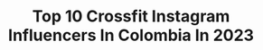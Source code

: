 ---
title: Top 10 Crossfit Instagram Influencers In Colombia In 2023
description: >-
  Find top crossfit Instagram influencers in Colombia in 2023. Most popular hashtags: #crossfit #smile #motivation.
platform: Instagram
hits: 37
text_top: Identify the most popular Instagram influencers on inBeat.
text_bottom: Our database has 37 Instagram influencers like this in Colombia for you to pitch.
profiles:
  - username: "yenny.alvarez95"
    fullname: >-
      YENNY ALVAREZ
    bio: >-
      🇨🇴 Campeona mundial🏋🏽‍♀️ Desafío súper regiones 2019🧡⚡️ Trabajo Social 📚🖋 CrossFit Formadora🏋🏽‍♀️ @idrdbogota Jehova cumplirá su propósito en mi🕊
    location: "Colombia"
    followers: 39514
    engagement: 434
    commentsToLikes: 0.045748
    id: ck6tuwftfit3u0j71kmtvip5f
    verified: false
    hashtags: "#weightlifting, #colombia, #tbt, #motivation"
  - username: "kevincardenas__"
    fullname: >-
      Kevin Cardenas 🇨🇴
    bio: >-
      🔥 desafío súper regiones 2019 #cafetero Embajador @healthysportscolombia 📝admon de negocios internacionales 📸modelo 🏋🏻 CrossFit
    location: "Colombia"
    followers: 61512
    engagement: 471
    commentsToLikes: 0.026606
    id: ckapckj38474m0i788cgi5sma
    verified: false
    hashtags: "#fitness, #smile, #mensfashion, #photography"
  - username: "dahiabetancur"
    fullname: >-
      DaHiAnA BeTaNcUr  🌸 👀
    bio: >-
      MEDELLÍN, COLOMBIA 🇨🇴 24/7 fitnesslife #dahiafit 💪🏻🏋🏻‍♀️💯 Gym + Crossfit 🔥 estilo de vida ❤️🥗 @distriledautomotriz 🚘🏍
    location: "Colombia"
    followers: 25489
    engagement: 133
    commentsToLikes: 0.081514
    id: ck5zpekqcsj620i14rtne7liv
    verified: false
    hashtags: "#bodyfitness, #lifestyle, #strongwomen, #bodygoals"
  - username: "mcamilarodriguezf"
    fullname: >-
      María Camila Rodríguez
    bio: >-
      Manizales, Col📍🇨🇴 Odontología🦷 UAM⚕️ Crossfit 🏋🏽‍♀️
    location: "Colombia"
    followers: 11388
    engagement: 843
    commentsToLikes: 0.031715
    id: ck600tv4he9dz0i14ajb0997s
    verified: false
    hashtags: "#girl, #colombia, #beauty, #lifestyle"
  - username: "camicartagena6"
    fullname: >-
      Camila Cartagena
    bio: >-
      Desafío SR 2019 Entrenadora⚡️ Atleta de Crossfit🇨🇴 Embajadora @healthysportscolombia 📍Medellín. ✉️ camilacarta6@gmail.com
    location: "Colombia"
    followers: 121058
    engagement: 311
    commentsToLikes: 0.010310
    id: ck6tn8if39cd20j71zhwra4mo
    verified: false
    hashtags: "#crossfit, #camilacartagena, #smile, #dios"
  - username: "baki_aponte"
    fullname: >-
      Héctor
    bio: >-
      Hijo de Dios🙏🏽☝🏽 Health & Fitness Enthusiast🏋🏻🏃🏻 CROSSFIT IDGT HWPO #BBN @farmaciasfeliciano
    location: "Colombia"
    followers: 10978
    engagement: 220
    commentsToLikes: 0.044629
    id: ck6u6gzi9fjgq0j71phn7qbve
    verified: false
    hashtags: "#famfriday"
  - username: "mapamartinezg"
    fullname: >-
      Mapa Martinez
    bio: >-
      Piloto de automovilismo 🏎 Crossfitter 🏋🏽‍♂️ Owner @cookz_bogota 💛
    location: "Colombia"
    followers: 24629
    engagement: 232
    commentsToLikes: 0.021043
    id: ck8t0r5rjszme0j7826gjyimi
    verified: false
    hashtags: "#cosasdemichis, #lagunadeguatavita, #throwback, #backtonormal"
  - username: "lalajv92"
    fullname: >-
      Laura Jaillier 👑
    bio: >-
      -Crossfit athlete & coach CF L1 💪🏻 -3X crossfit games south regionals 🏋🏻‍♀️ -Mama 😍 -@soyhakuna
    location: "Colombia"
    followers: 18129
    engagement: 492
    commentsToLikes: 0.220528
    id: ck8sxha8vhe4p0j78applpxe1
    verified: false
    hashtags: "#crossfitcolombia, #crossfit, #crossfitmedellin, #twins"
  - username: "mariaclaraceballos89"
    fullname: >-
      Maria Clara Ceballos
    bio: >-
      Mamá de Vicente CrossFit Athlete 💼 @Soyhakuna 📱@comunidadnow 🔥@healthysportscolombia 🏋️‍♂️ @lycanfitnesscol 📧 mariaclaraceballos@gmail.com
    location: "Colombia"
    followers: 453318
    engagement: 138
    commentsToLikes: 0.019026
    id: ck8sxh8y1hdyg0j78njfdve7w
    verified: true
    hashtags: "#maternidad, #mariaclaraceballos, #babyboy, #guerrerahakuna"
  - username: "bestospina"
    fullname: >-
      Esteban Ospina
    bio: >-
      Son of God 🙏🏻🦁 Phillippians 4:13 CrossFit 🏋🏼 @bangenergy 𝖘♡
    location: "Colombia"
    followers: 351460
    engagement: 296
    commentsToLikes: 0.006238
    id: ck5ci7ulbs6gs0i11s7mz76xw
    verified: false
    hashtags: "#bangenergy, #energydrink"
---